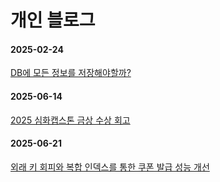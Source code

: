# 개인 블로그

#### 2025-02-24
[DB에 모든 정보를 저장해야할까?](https://github.com/beginerer/troubleshooting/blob/main/DB%EC%97%90_%EB%AA%A8%EB%93%A0_%EC%A0%95%EB%B3%B4%EB%A5%BC_%EC%A0%80%EC%9E%A5%ED%95%B4%EC%95%BC_%ED%95%A0%EA%B9%8C%3F.md)

#### 2025-06-14
[2025 심화캡스톤 금상 수상 회고](https://github.com/beginerer/Blog/blob/main/2025%20%EC%8B%AC%ED%99%94%EC%BA%A1%EC%8A%A4%ED%86%A4%20%EA%B8%88%EC%83%81%20%EC%88%98%EC%83%81%20%ED%9A%8C%EA%B3%A0.md)

#### 2025-06-21
[외래 키 회피와 복합 인덱스를 통한 쿠폰 발급 성능 개선](https://github.com/beginerer/Blog/blob/main/%EC%99%B8%EB%9E%98%20%ED%82%A4%20%ED%9A%8C%ED%94%BC%EC%99%80%20%EB%B3%B5%ED%95%A9%20%EC%9D%B8%EB%8D%B1%EC%8A%A4%EB%A5%BC%20%ED%86%B5%ED%95%9C%20%EC%BF%A0%ED%8F%B0%20%EB%B0%9C%EA%B8%89%20%EC%84%B1%EB%8A%A5%20%EA%B0%9C%EC%84%A0.md)
